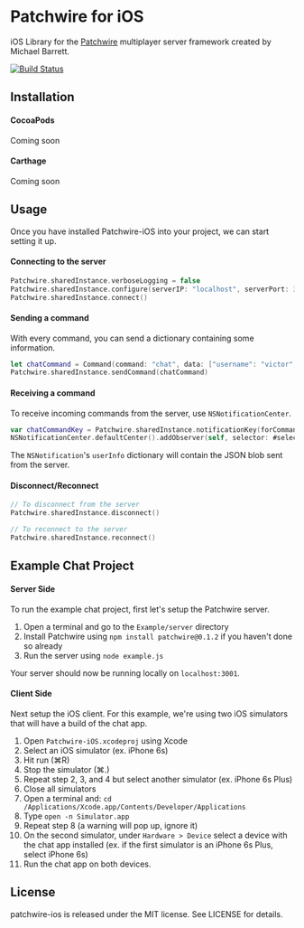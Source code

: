 # Patchwire for iOS
iOS Library for the [Patchwire](https://github.com/twisterghost/patchwire) multiplayer server framework created by Michael Barrett.

[![Build Status](https://travis-ci.org/VictorBX/patchwire-ios.svg?branch=master)](https://travis-ci.org/VictorBX/patchwire-ios)

## Installation

#### CocoaPods
Coming soon

#### Carthage
Coming soon

## Usage

Once you have installed Patchwire-iOS into your project, we can start setting it up.

#### Connecting to the server
```swift
Patchwire.sharedInstance.verboseLogging = false
Patchwire.sharedInstance.configure(serverIP: "localhost", serverPort: 3001)
Patchwire.sharedInstance.connect()
```

#### Sending a command
With every command, you can send a dictionary containing some information.
```swift
let chatCommand = Command(command: "chat", data: ["username": "victor", "message": "hello"])
Patchwire.sharedInstance.sendCommand(chatCommand)
```

#### Receiving a command
To receive incoming commands from the server, use `NSNotificationCenter`.
```swift
var chatCommandKey = Patchwire.sharedInstance.notificationKey(forCommand: "chat")
NSNotificationCenter.defaultCenter().addObserver(self, selector: #selector(ChatTableViewController.didReceiveChatCommand(_:)), name: chatCommandKey, object: nil)
```

The `NSNotification`'s `userInfo` dictionary will contain the JSON blob sent from the server.

#### Disconnect/Reconnect
```swift
// To disconnect from the server
Patchwire.sharedInstance.disconnect()

// To reconnect to the server
Patchwire.sharedInstance.reconnect()
```

## Example Chat Project

#### Server Side

To run the example chat project, first let's setup the Patchwire server.

1. Open a terminal and go to the `Example/server` directory
2. Install Patchwire using `npm install patchwire@0.1.2` if you haven't done so already
3. Run the server using `node example.js`

Your server should now be running locally on `localhost:3001`.

#### Client Side

Next setup the iOS client. For this example, we're using two iOS simulators that will have a build of the chat app.

1. Open `Patchwire-iOS.xcodeproj` using Xcode
2. Select an iOS simulator (ex. iPhone 6s)
3. Hit run (⌘R)
4. Stop the simulator (⌘.)
5. Repeat step 2, 3, and 4 but select another simulator (ex. iPhone 6s Plus)
6. Close all simulators
7. Open a terminal and: `cd /Applications/Xcode.app/Contents/Developer/Applications`
8. Type `open -n Simulator.app`
9. Repeat step 8 (a warning will pop up, ignore it)
10. On the second simulator, under `Hardware > Device` select a device with the chat app installed (ex. if the first simulator is an iPhone 6s Plus, select iPhone 6s)
11. Run the chat app on both devices.

## License

patchwire-ios is released under the MIT license. See LICENSE for details.
